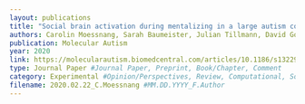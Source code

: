 ```yaml
---
layout: publications
title: "Social brain activation during mentalizing in a large autism cohort: the Longitudinal European Autism Project"
authors: Carolin Moessnang, Sarah Baumeister, Julian Tillmann, David Goyard, Tony Charman, Sara Ambrosino, Simon Baron-Cohen, Christian Beckmann, Sven Bölte, Carsten Bours, Daisy Crawley, Flavio Dell’Acqua, Sarah Durston, Christine Ecker, Vincent Frouin, Hannah Hayward, Rosemary Holt, Mark Johnson, Emily Jones, Meng-Chuan Lai, Michael V. Lombardo, Luke Mason, Marianne Oldenhinkel, Antonio Persico, Antonia San José Cáceres, Will Spooren, Eva Loth, Declan G. M. Murphy, Jan K. Buitelaar, Tobias Banaschewski, Daniel Brandeis, Heike Tost, Andreas Meyer-Lindenberg, the EU-AIMS LEAP group
publication: Molecular Autism
year: 2020
link: https://molecularautism.biomedcentral.com/articles/10.1186/s13229-020-0317-x
type: Journal Paper #Journal Paper, Preprint, Book/Chapter, Comment
category: Experimental #Opinion/Perspectives, Review, Computational, Social Cognitive and Affective Neuroscience, Experimental
filename: 2020.02.22_C.Moessnang #MM.DD.YYYY_F.Author
---
```

